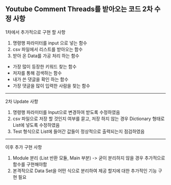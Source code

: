 Youtube Comment Threads를 받아오는 코드 2차 수정 사항
-----------------------------------------------------
1차에서 추가적으로 구현 할 사항

1. 명령행 파라미터를 input 으로 넣는 함수
2. csv 파일에서 리스트를 받아오는 함수
3. 받아 온 Data를 가공 처리 하는 함수
 * 가장 많이 등장한 키워드 찾는 함수
 * 저자를 통해 검색하는 함수
 * 내가 쓴 댓글을 확인 하는 함수
 * 가장 댓글을 많이 입력한 사람을 찾는 함수
-----------------------------------------------------
2차 Update 사항

1. 명령행 파라미터를 Input으로 변경하여 받도록 수정하였음
2. csv 파일으로 저장 할 것인지 여부를 묻고, 저장 하지 않는 경우 Dictionary 형태로 List에 넣도록 수정하였음
3. Test 형식으로 List에 들어간 값들이 정상적으로 출력되는지 점검하였음
-----------------------------------------------------
이후 추가 구현 사항

1. Module 분리 (List 반환 모듈, Main 부분) -> 굳이 분리하지 않을 경우
추가적으로 함수를 구현해야함
2. 본격적으로 Data Set을 어떤 식으로 분리하여 제공 할지에 대한 추가적인 기능 구현 필요